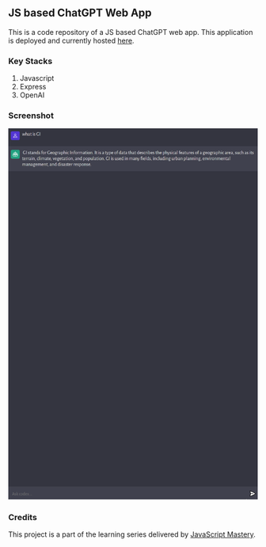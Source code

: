 ## JS based ChatGPT Web App
This is a code repository of a JS based ChatGPT web app. This application is deployed and currently hosted [here](https://derrick-chatgpt.netlify.app/).

### Key Stacks
1. Javascript
2. Express
3. OpenAI

### Screenshot
![image](https://github.com/zhenyu92/chatGPT/blob/main/screenshot.JPG)

### Credits
This project is a part of the learning series delivered by [JavaScript Mastery](https://github.com/adrianhajdin).
